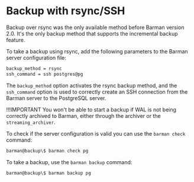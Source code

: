 # Backup with rsync/SSH

Backup over rsync was the only available method before Barman version 2.0.  It's the only backup method that supports the incremental backup feature. 

To take a backup using rsync, add the following parameters to the Barman server configuration file:
```bash
backup_method = rsync
ssh_command = ssh postgres@pg
```
The `backup_method` option activates the rsync backup method, and the `ssh_command` option is used to correctly create an SSH connection from the Barman server to the PostgreSQL server.

!!!IMPORTANT
    You won't be able to start a backup if WAL is not being correctly archived to Barman, either through the archiver or the `streaming_archiver`.

To check if the server configuration is valid you can use the `barman check` command:
```bash
barman@backup\$ barman check pg
```
To take a backup, use the `barman backup` command:
```bash
barman@backup\$ barman backup pg
```